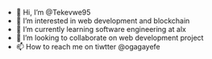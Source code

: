 - 👋 Hi, I’m @Tekevwe95
- 👀 I’m interested in web development and blockchain
- 🌱 I’m currently learning software engineering at alx
- 💞️ I’m looking to collaborate on web development project
- 📫 How to reach me on tiwtter @ogagayefe

<!---
Tekevwe95/Tekevwe95 is a ✨ special ✨ repository because its `README.md` (this file) appears on your GitHub profile.
You can click the Preview link to take a look at your changes.
--->
